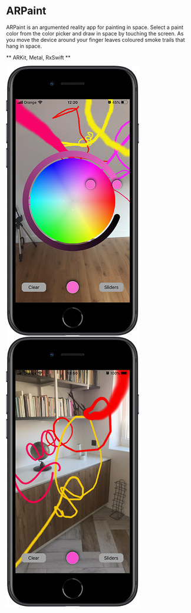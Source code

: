 # ARPaint

ARPaint is an argumented reality app for painting in space.  Select a paint color from the color picker and draw in space by touching the screen.  As you move the device around your finger leaves coloured smoke trails that hang in space.

** ARKit, Metal, RxSwift **


![iphone screen shot](iPhone-screenshot-colorpicker.png)
![iphone screen shot](iPhone-screenshot.png)

